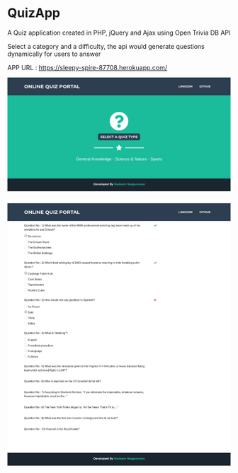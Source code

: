 # QuizApp

A Quiz application created in PHP, jQuery and Ajax using Open Trivia DB API

Select a category and a difficulty, the api would generate questions dynamically for users to answer

APP URL : https://sleepy-spire-87708.herokuapp.com/

![Home Page](https://raw.githubusercontent.com/nadeemnagpurwala/QuizApp/master/assets/img/pag1.png)

![Quiz Page](https://raw.githubusercontent.com/nadeemnagpurwala/QuizApp/master/assets/img/page2.png)
